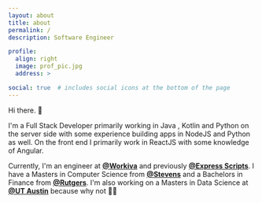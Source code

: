 ```yaml
---
layout: about
title: about
permalink: /
description: Software Engineer

profile:
  align: right
  image: prof_pic.jpg
  address: >

social: true  # includes social icons at the bottom of the page
---
```


Hi there. 👋

I'm a Full Stack Developer primarily working in Java , Kotlin and Python on the server side with some experience building apps in NodeJS and Python as well. On the front end I primarily work in ReactJS with some knowledge of Angular.

Currently, I'm an engineer at **[@Workiva](https://www.workiva.com/)** and previously **[@Express Scripts](https://www.express-scripts.com/)**.  I have a Masters in Computer Science from **[@Stevens](https://www.stevens.edu/)** and a Bachelors in Finance from **[@Rutgers](https://www.rutgers.edu/)**.  I'm also working on a Masters in Data Science at **[@UT Austin](https://www.utexas.edu//)** because why not 🤷‍♂️

